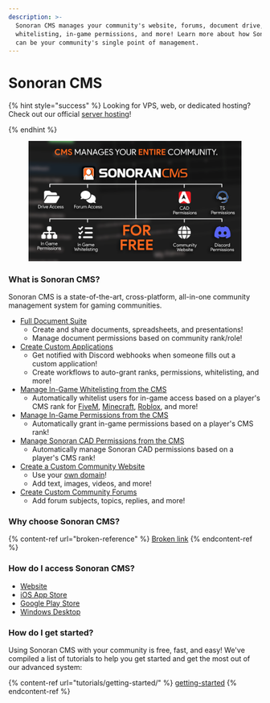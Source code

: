 ```yaml
---
description: >-
  Sonoran CMS manages your community's website, forums, document drive,
  whitelisting, in-game permissions, and more! Learn more about how Sonoran CMS
  can be your community's single point of management.
---
```


# Sonoran CMS

{% hint style="success" %}
Looking for VPS, web, or dedicated hosting? Check out our official [server hosting](other-products/server-hosting.md)!


{% endhint %}

<figure><img src=".gitbook/assets/Docs_Orange (1) (1).png" alt=""><figcaption></figcaption></figure>

### What is Sonoran CMS?

Sonoran CMS is a state-of-the-art, cross-platform, all-in-one community management system for gaming communities.

* [Full Document Suite](tutorials/getting-started/your-drive-and-documents.md)
  * Create and share documents, spreadsheets, and presentations!
  * Manage document permissions based on community rank/role!
* [Create Custom Applications](tutorials/getting-started/creating-custom-forms.md)
  * Get notified with Discord webhooks when someone fills out a custom application!
  * Create workflows to auto-grant ranks, permissions, whitelisting, and more!
* [Manage In-Game Whitelisting from the CMS](integration-capabilities/in-game-integration-resources/gta-rp-integrations/available-resources/whitelist.md)
  * Automatically whitelist users for in-game access based on a player's CMS rank for [FiveM](integration-capabilities/in-game-integration-resources/gta-rp-integrations/available-resources/whitelist.md), [Minecraft](integration-capabilities/in-game-integration-resources/minecraft-integrations/available-resources/whitelist.md), [Roblox](integration-capabilities/in-game-integration-resources/roblox-integrations/available-resources/whitelist.md), and more!
* [Manage In-Game Permissions from the CMS](integration-capabilities/in-game-integration-resources/gta-rp-integrations/available-resources/ace-permission-sync.md)
  * Automatically grant in-game permissions based on a player's CMS rank!
* [Manage Sonoran CAD Permissions from the CMS](integration-capabilities/sonoran-cad-sync.md)
  * Automatically manage Sonoran CAD permissions based on a player's CMS rank!
* [Create a Custom Community Website](tutorials/customization/website-builder.md)
  * Use your [own domain](tutorials/customization/custom-domain.md)!
  * Add text, images, videos, and more!
* [Create Custom Community Forums](tutorials/getting-started/forum-system.md)
  * Add forum subjects, topics, replies, and more!

### Why choose Sonoran CMS?

{% content-ref url="broken-reference" %}
[Broken link](broken-reference)
{% endcontent-ref %}

### How do I access Sonoran CMS?

* [Website](https://sonorancms.com/)
* [iOS App Store](https://apps.apple.com/us/app/sonoran-cms/id1576259945)
* [Google Play Store](https://play.google.com/store/apps/details?id=com.sonorancms\&hl=en\_US\&gl=US)
* [Windows Desktop](https://github.com/Sonoran-Software/SonoranCMS\_Windows/releases/latest/download/Sonoran-CMS.exe)

### How do I get started? <a href="#how-do-i-get-started" id="how-do-i-get-started"></a>

Using Sonoran CMS with your community is free, fast, and easy! We've compiled a list of tutorials to help you get started and get the most out of our advanced system:

{% content-ref url="tutorials/getting-started/" %}
[getting-started](tutorials/getting-started/)
{% endcontent-ref %}

